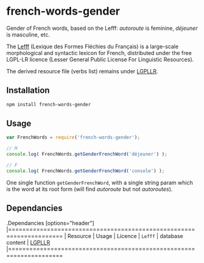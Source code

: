 # french-words-gender

Gender of French words, based on the Lefff: _autoroute_ is feminine, _déjeuner_ is masculine, etc.

The [Lefff](http://pauillac.inria.fr/~sagot/index.html#lefff) (Lexique des Formes Fléchies du Français) is a large-scale morphological and syntactic lexicon for French, distributed under the free LGPL-LR licence (Lesser General Public License For Linguistic Resources).

The derived resource file (verbs list) remains under [LGPLLR](http://www.labri.fr/perso/clement/lefff/licence-LGPLLR.html).

## Installation 
```sh
npm install french-words-gender
```

## Usage

```javascript
var FrenchWords = require('french-words-gender');

// M
console.log( FrenchWords.getGenderFrenchWord('déjeuner') );

// F
console.log( FrenchWords.getGenderFrenchWord('console') );
```

One single function `getGenderFrenchWord`, with a single string param which is the word at its root form (will find _autoroute_ but not _autoroutes_).


## Dependancies

.Dependancies
[options="header"]
|=====================================================================
| Resource | Usage | Licence
| `Lefff` | database content | [LGPLLR](http://www.labri.fr/perso/clement/lefff/licence-LGPLLR.html)
|=====================================================================

